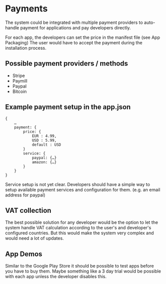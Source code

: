 # Payments

The system could be integrated with multiple payment providers to auto-handle payment for applications and pay developers directly. 

For each app, the developers can set the price in the manifest file (see App Packaging) The user would have to accept the payment during the installation process. 

## Possible payment providers / methods

- Stripe
- Paymill
- Paypal
- Bitcoin 

## Example payment setup in the app.json

```
{
	…
	payment: {
		price: {
			EUR : 4.99,
			USD : 5.99,
			default : USD
		}
		service: {
			paypal: {…}
			amazon: {…}
		}
	}
}
```

Service setup is not yet clear. Developers should have a simple way to setup available payment services and configuration for them. (e.g. an email address for paypal)

## VAT collection

The best possible solution for any developer would be the option to let the system handle VAT calculation according to the user's and developer's configured countries. But this would make the system very complex and would need a lot of updates. 

## App Demos

Similar to the Google Play Store it should be possible to test apps before you have to buy them. Maybe something like a 3 day trial would be possible with each app unless the developer disables this. 



